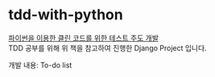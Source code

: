 # tdd-with-python
[ 파이썬을 이용한 클린 코드를 위한 테스트 주도 개발 ](https://www.yes24.com/Product/Goods/16886031)<br />
TDD 공부를 위해 위 책을 참고하여 진행한 Django Project 입니다.

개발 내용: To-do list
